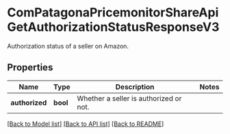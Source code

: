 # ComPatagonaPricemonitorShareApiGetAuthorizationStatusResponseV3

Authorization status of a seller on Amazon.
## Properties
Name | Type | Description | Notes
------------ | ------------- | ------------- | -------------
**authorized** | **bool** | Whether a seller is authorized or not. | 

[[Back to Model list]](../README.md#documentation-for-models) [[Back to API list]](../README.md#documentation-for-api-endpoints) [[Back to README]](../README.md)


